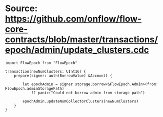 # Source: https://github.com/onflow/flow-core-contracts/blob/master/transactions/epoch/admin/update_clusters.cdc

```
import FlowEpoch from "FlowEpoch"

transaction(newNumClusters: UInt16) {
    prepare(signer: auth(BorrowValue) &Account) {

        let epochAdmin = signer.storage.borrow<&FlowEpoch.Admin>(from: FlowEpoch.adminStoragePath)
            ?? panic("Could not borrow admin from storage path")

        epochAdmin.updateNumCollectorClusters(newNumClusters)
    }
}
```